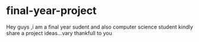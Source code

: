 # final-year-project
Hey guys ,i am a final year sudent and also computer science student kindly share a project ideas...vary thankfull to you

